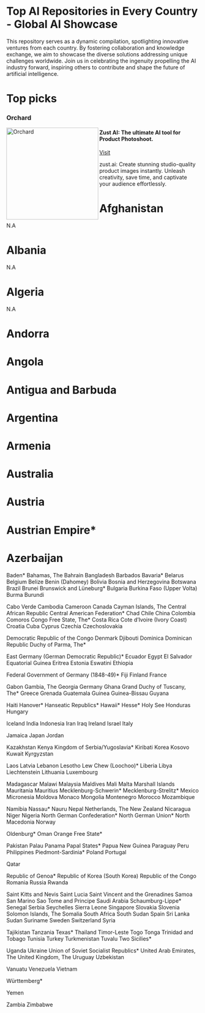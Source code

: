 # Top AI Repositories in Every Country - Global AI Showcase

This repository serves as a dynamic compilation, spotlighting innovative ventures from each country. By fostering collaboration and knowledge exchange, we aim to showcase the diverse solutions addressing unique challenges worldwide. Join us in celebrating the ingenuity propelling the AI industry forward, inspiring others to contribute and shape the future of artificial intelligence.

# Top picks

### Orchard
<img align="left" width="240" src="https://aicollection.s3.amazonaws.com/screenshots/screenshot-orchard.webp" alt="Orchard">

#### Zust AI: The ultimate AI tool for Product Photoshoot.
[Visit]([https://zust.ai](https://zust.ai/?linkId=lp_147627&sourceId=saquib-alam&tenantId=zust))

zust.ai: Create stunning studio-quality product images instantly. Unleash creativity, save time, and captivate your audience effortlessly.


# Afghanistan
N.A

# Albania
N.A

# Algeria
N.A

# Andorra
# Angola
# Antigua and Barbuda
# Argentina
# Armenia
# Australia
# Austria
# Austrian Empire*
# Azerbaijan

Baden*
Bahamas, The
Bahrain
Bangladesh
Barbados
Bavaria*
Belarus
Belgium
Belize
Benin (Dahomey)
Bolivia
Bosnia and Herzegovina
Botswana
Brazil
Brunei
Brunswick and Lüneburg*
Bulgaria
Burkina Faso (Upper Volta)
Burma
Burundi

Cabo Verde
Cambodia
Cameroon
Canada
Cayman Islands, The
Central African Republic
Central American Federation*
Chad
Chile
China
Colombia
Comoros
Congo Free State, The*
Costa Rica
Cote d’Ivoire (Ivory Coast)
Croatia
Cuba
Cyprus
Czechia
Czechoslovakia

Democratic Republic of the Congo
Denmark
Djibouti
Dominica
Dominican Republic
Duchy of Parma, The*

East Germany (German Democratic Republic)*
Ecuador
Egypt
El Salvador
Equatorial Guinea
Eritrea
Estonia
Eswatini
Ethiopia

Federal Government of Germany (1848-49)*
Fiji
Finland
France

Gabon
Gambia, The
Georgia
Germany
Ghana
Grand Duchy of Tuscany, The*
Greece
Grenada
Guatemala
Guinea
Guinea-Bissau
Guyana

Haiti
Hanover*
Hanseatic Republics*
Hawaii*
Hesse*
Holy See
Honduras
Hungary

Iceland
India
Indonesia
Iran
Iraq
Ireland
Israel
Italy

Jamaica
Japan
Jordan


Kazakhstan
Kenya
Kingdom of Serbia/Yugoslavia*
Kiribati
Korea
Kosovo
Kuwait
Kyrgyzstan


Laos
Latvia
Lebanon
Lesotho
Lew Chew (Loochoo)*
Liberia
Libya
Liechtenstein
Lithuania
Luxembourg

Madagascar
Malawi
Malaysia
Maldives
Mali
Malta
Marshall Islands
Mauritania
Mauritius
Mecklenburg-Schwerin*
Mecklenburg-Strelitz*
Mexico
Micronesia
Moldova
Monaco
Mongolia
Montenegro
Morocco
Mozambique


Namibia
Nassau*
Nauru
Nepal
Netherlands, The
New Zealand
Nicaragua
Niger
Nigeria
North German Confederation*
North German Union*
North Macedonia
Norway


Oldenburg*
Oman
Orange Free State*


Pakistan
Palau
Panama
Papal States*
Papua New Guinea
Paraguay
Peru
Philippines
Piedmont-Sardinia*
Poland
Portugal


Qatar


Republic of Genoa*
Republic of Korea (South Korea)
Republic of the Congo
Romania
Russia
Rwanda


Saint Kitts and Nevis
Saint Lucia
Saint Vincent and the Grenadines
Samoa
San Marino
Sao Tome and Principe
Saudi Arabia
Schaumburg-Lippe*
Senegal
Serbia
Seychelles
Sierra Leone
Singapore
Slovakia
Slovenia
Solomon Islands, The
Somalia
South Africa
South Sudan
Spain
Sri Lanka
Sudan
Suriname
Sweden
Switzerland
Syria


Tajikistan
Tanzania
Texas*
Thailand
Timor-Leste
Togo
Tonga
Trinidad and Tobago
Tunisia
Turkey
Turkmenistan
Tuvalu
Two Sicilies*


Uganda
Ukraine
Union of Soviet Socialist Republics*
United Arab Emirates, The
United Kingdom, The
Uruguay
Uzbekistan


Vanuatu
Venezuela
Vietnam


Württemberg*


Yemen


Zambia
Zimbabwe
